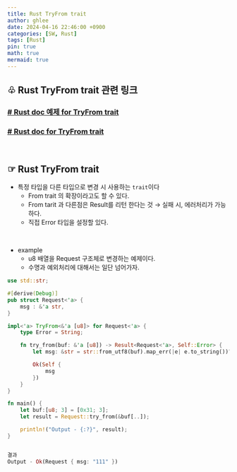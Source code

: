 ```yaml
---
title: Rust TryFrom trait
author: ghlee
date: 2024-04-16 22:46:00 +0900
categories: [SW, Rust]
tags: [Rust]
pin: true
math: true
mermaid: true
---
```



## ♧ Rust TryFrom trait 관련 링크
### [**# Rust doc 예제 for TryFrom trait**](https://doc.rust-lang.org/rust-by-example/conversion.html)
### [**# Rust doc for TryFrom trait**](https://doc.rust-lang.org/std/convert/trait.TryFrom.html)

<br>

## ☞ Rust TryFrom trait
- 특정 타입을 다른 타입으로 변경 시 사용하는 `trait`이다
    - From trait 의 확장이라고도 할 수 있다.
    - From tarit 과 다른점은 Result를 리턴 한다는 것 → 실패 시, 에러처리가 가능하다.
    - 직접 Error 타입을 설정할 있다.

<br>

- example
    - u8 배열을 Request 구조체로 변경하는 예제이다.
    - 수명과 예외처리에 대해서는 일단 넘어가자.

``` rust
use std::str;

#[derive(Debug)]
pub struct Request<'a> {
    msg : &'a str,
}

impl<'a> TryFrom<&'a [u8]> for Request<'a> {
    type Error = String;

    fn try_from(buf: &'a [u8]) -> Result<Request<'a>, Self::Error> {
        let msg: &str = str::from_utf8(buf).map_err(|e| e.to_string())?;

        Ok(Self {
            msg
        })
    }
}

fn main() {
    let buf:[u8; 3] = [0x31; 3];
    let result = Request::try_from(&buf[..]);

    println!("Output - {:?}", result);
}


결과
Output - Ok(Request { msg: "111" })
```
